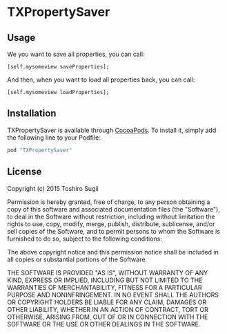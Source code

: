# TXPropertySaver

## Usage

We you want to save all properties, you can call:

```
[self.mysomeview saveProperties];
```
And then, when you want to load all properties back, you can call:

```
[self.mysomeview loadProperties];
```

## Installation

TXPropertySaver is available through [CocoaPods](http://cocoapods.org). To install
it, simply add the following line to your Podfile:

```ruby
pod "TXPropertySaver"
```

## License

Copyright (c) 2015 Toshiro Sugii

Permission is hereby granted, free of charge, to any person obtaining a copy
of this software and associated documentation files (the "Software"), to deal
in the Software without restriction, including without limitation the rights
to use, copy, modify, merge, publish, distribute, sublicense, and/or sell
copies of the Software, and to permit persons to whom the Software is
furnished to do so, subject to the following conditions:

The above copyright notice and this permission notice shall be included in
all copies or substantial portions of the Software.

THE SOFTWARE IS PROVIDED "AS IS", WITHOUT WARRANTY OF ANY KIND, EXPRESS OR
IMPLIED, INCLUDING BUT NOT LIMITED TO THE WARRANTIES OF MERCHANTABILITY,
FITNESS FOR A PARTICULAR PURPOSE AND NONINFRINGEMENT. IN NO EVENT SHALL THE
AUTHORS OR COPYRIGHT HOLDERS BE LIABLE FOR ANY CLAIM, DAMAGES OR OTHER
LIABILITY, WHETHER IN AN ACTION OF CONTRACT, TORT OR OTHERWISE, ARISING FROM,
OUT OF OR IN CONNECTION WITH THE SOFTWARE OR THE USE OR OTHER DEALINGS IN
THE SOFTWARE.
